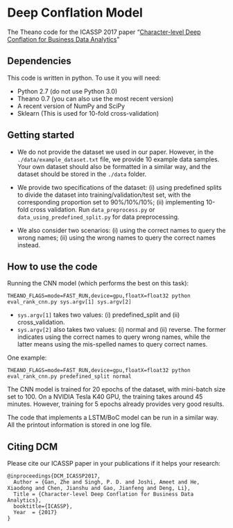 # Deep Conflation Model

The Theano code for the ICASSP 2017 paper “[Character-level Deep Conflation for Business Data Analytics](https://arxiv.org/pdf/1702.02640.pdf)” 

## Dependencies

This code is written in python. To use it you will need:

* Python 2.7 (do not use Python 3.0)
* Theano 0.7 (you can also use the most recent version)
* A recent version of NumPy and SciPy 
* Sklearn (This is used for 10-fold cross-validation)

## Getting started

* We do not provide the dataset we used in our paper. However, in the `./data/example_dataset.txt` file, we provide 10 example data samples. Your own dataset should also be formatted in a similar way, and the dataset should be stored in the `./data` folder. 

* We provide two specifications of the dataset: (i) using predefined splits to divide the dataset into training/validation/test set, with the corresponding proportion set to 90%/10%/10%; (ii) implementing 10-fold cross validation. Run `data_preprocess.py` or `data_using_predefined_split.py` for data preprocessing. 

* We also consider two scenarios: (i) using the correct names to query the wrong names; (ii) using the wrong names to query the correct names instead.

## How to use the code

Running the CNN model (which performs the best on this task):

```
THEANO_FLAGS=mode=FAST_RUN,device=gpu,floatX=float32 python eval_rank_cnn.py sys.argv[1] sys.argv[2] 
```

* `sys.argv[1]` takes two values: (i) predefined_split and (ii) cross_validation.
* `sys.argv[2]` also takes two values: (i) normal and (ii) reverse. The former indicates using the correct names to query wrong names, while the latter means using the mis-spelled names to query correct names.

One example:

```
THEANO_FLAGS=mode=FAST_RUN,device=gpu,floatX=float32 python eval_rank_cnn.py predefined_split normal 
```
The CNN model is trained for 20 epochs of the dataset, with mini-batch size set to 100. On a NVIDIA Tesla K40 GPU, the training takes around 45 minutes. However, training for 5 epochs already provides very good results.

The code that implements a LSTM/BoC model can be run in a similar way. All the printout information is stored in one log file.

## Citing DCM

Please cite our ICASSP paper in your publications if it helps your research:

    @inproceedings{DCM_ICASSP2017,
      Author = {Gan, Zhe and Singh, P. D. and Joshi, Ameet and He, Xiaodong and Chen, Jianshu and Gao, Jianfeng and Deng, Li},
      Title = {Character-level Deep Conflation for Business Data Analytics},
      booktitle={ICASSP},
      Year  = {2017}
    }

